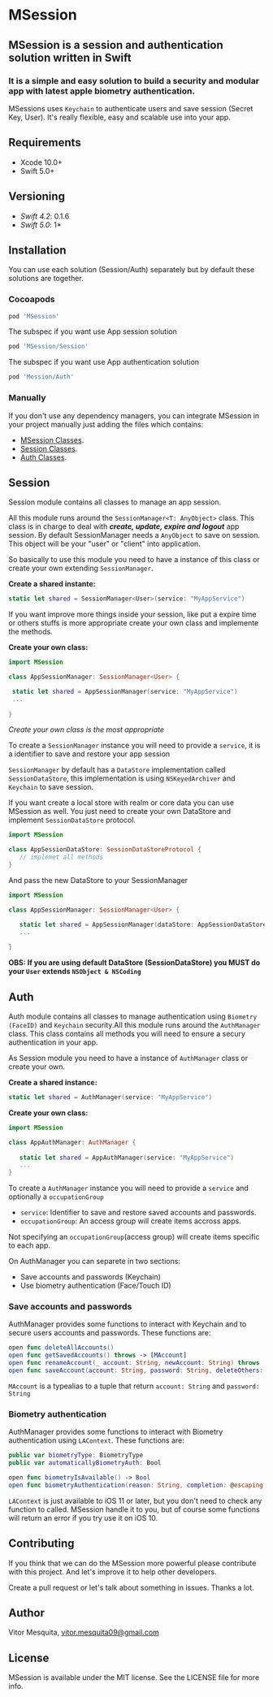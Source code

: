 # MSession

## MSession is a session and authentication solution written in Swift

### It is a simple and easy solution to build a security and modular app with latest apple biometry authentication.

MSessions uses `Keychain` to authenticate users and save session (Secret Key, User). It's really flexible, easy and scalable use into your app.

## Requirements

- Xcode 10.0+
- Swift 5.0+

## Versioning

- *Swift 4.2*: 0.1.6
- *Swift 5.0*: 1*

## Installation

You can use each solution (Session/Auth) separately but by default these solutions are together.


### Cocoapods

```ruby
pod 'MSession'
```

The subspec if you want use App session solution

```ruby
pod 'MSession/Session'
```

The subspec if you want use App authentication solution 

```ruby
pod 'Mession/Auth'
```

### Manually

If you don't use any dependency managers, you can integrate MSession in your project manually just adding the files which contains: 

- [MSession Classes](https://github.com/vitormesquita/MSession/tree/master/Source). 
- [Session Classes](https://github.com/vitormesquita/MSession/tree/master/Source/Session).
- [Auth Classes](https://github.com/vitormesquita/MSession/tree/master/Source/Auth).

## Session

Session module contains all classes to manage an app session. 

All this module runs around the `SessionManager<T: AnyObject>` class. This class is in charge to deal with ***create, update, expire and logout*** app session. By default SessionManager needs a `AnyObject` to save on session. This object will be your "user" or "client" into application.

So basically to use this module you need to have a instance of this class or create your own extending `SessionManager`.

**Create a shared instante:**

```swift
static let shared = SessionManager<User>(service: "MyAppService")
```


If you want improve more things inside your session, like put a expire time or others stuffs is more appropriate create your own class and implemente the methods.

**Create your own class:**

```swift
import MSession

class AppSessionManager: SessionManager<User> {

 static let shared = AppSessionManager(service: "MyAppService")
 ...
 
}
```

*Create your own class is the most appropriate*

To create a `SessionManager` instance you will need to provide a `service`, it is a identifier to save and restore your app session

`SessionManager` by default has a `DataStore` implementation called `SessionDataStore`, this implementation is using `NSKeyedArchiver` and `Keychain` to save session. 

If you want create a local store with realm or core data you can use MSession as well. You just need to create your own DataStore and implement `SessionDataStore` protocol.

```swift
import MSession

class AppSessionDataStore: SessionDataStoreProtocol {
   // implemet all methods
}
```

And pass the new DataStore to your SessionManager

```swift
import MSession

class AppSessionManager: SessionManager<User> {

   static let shared = AppSessionManager(dataStore: AppSessionDataStore())
   ...
 
}
```

**OBS: If you are using default DataStore (SessionDataStore) you MUST do your `User` extends `NSObject & NSCoding`**

## Auth

Auth module contains all classes to manage authentication using `Biometry (FaceID)` and `Keychain` security.All this module runs around the `AuthManager` class. This class contains all methods you will need to ensure a secury authentication in your app. 

As Session module you need to have a instance of `AuthManager` class or create your own.

**Create a shared instance:**

```swift
static let shared = AuthManager(service: "MyAppService")

```

**Create your own class:**

```swift
import MSession

class AppAuthManager: AuthManager {
   
   static let shared = AppAuthManager(service: "MyAppService")
   ...
}
```

To create a `AuthManager` instance you will need to provide a `service` and optionally a `occupationGroup`

- `service`: Identifier to save and restore saved accounts and passwords.
- `occupationGroup`: An access group will create items accross apps.
	
Not specifying an `occupationGroup`(access group) will create items specific to each app.

On AuthManager you can separete in two sections:

- Save accounts and passwords (Keychain)
- Use biometry authentication (Face/Touch ID)

### Save accounts and passwords 

AuthManager provides some functions to interact with Keychain and to secure users accounts and passwords. These functions are:

```swift
open func deleteAllAccounts()
open func getSavedAccounts() throws -> [MAccount]
open func renameAccount(_ account: String, newAccount: String) throws
open func saveAccount(account: String, password: String, deleteOthers: Bool = false) throws
```

`MAccount` is a typealias to a tuple that return `account: String` and `password: String`

### Biometry authentication

AuthManager provides some functions to interact with Biometry authentication using `LAContext`. These functions are:

```swift
public var biometryType: BiometryType
public var automaticallyBiometryAuth: Bool

open func biometryIsAvailable() -> Bool
open func biometryAuthentication(reason: String, completion: @escaping ((BiometryError?) -> Void))
```

`LAContext` is just available to iOS 11 or later, but you don't need to check any function to called. MSession handle it to you, but of course some functions will return an error if you try use it on iOS 10.

## Contributing
	
If you think that we can do the MSession more powerful please contribute with this project. And let's improve it to help other developers.

Create a pull request or let's talk about something in issues. Thanks a lot.

## Author

Vitor Mesquita, vitor.mesquita09@gmail.com

## License

MSession is available under the MIT license. See the LICENSE file for more info.


